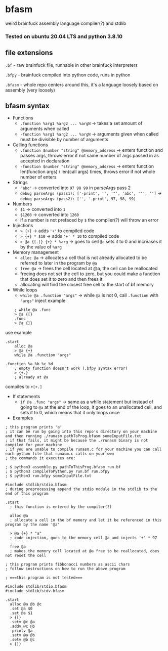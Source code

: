 # bfasm
weird brainfuck assembly language compiler(?) and stdlib

### Tested on ubuntu 20.04 LTS and python 3.8.10

## file extensions
  `.bf` - raw brainfuck file, runnable in other brainfuck interpreters
  
  `.bfpy` - brainfuck compiled into python code, runs in python
  
  `.bfasm` - whole repo centers around this, it's a language loosely based on assembly (very loosely)

## bfasm syntax
- Functions
  - `.function %arg1 %arg2 ... %argN` -> takes a set amount of arguments when called
  - `-function %arg1 %arg2 ... %argN` -> arguments given when called must be divisible by number of arguments
- Calling functions
  - `.function $number "string" @memory_address` -> enters function and passes args, throws error if not same number of args passed in as accepted in declaration
  - `-function $number "string" @memory_address` -> enters function len(function args) / len(call args) times, throws error if not whole number of enters
- Strings
  - `"abc"` -> converted into `97 98 99` in parseArgs pass 2
  - `debug parseArgs (pass1): ['-print', '', '"', 'abc', '"', '']` -> `debug parseArgs (pass2): ['', '-print', 97, 98, 99]`
- Numbers
  - `$1` -> converted into `1`
  - `$1260` -> converted into `1260`
  - if a number is not prefaced by `$` the compiler(?) will throw an error
- Injections
  - `> {+}` -> adds `'+'` to compiled code
  - `> {+} * $10` -> adds `'+' * 10` to compiled code
  - `> @a {[-]} {+} * %arg` -> goes to cell `@a` sets it to 0 and increases it by the value of `%arg`
- Memory management
  - `alloc @a` -> allocates a cell that is not already allocated to be referred to later in the program by `@a`
  - `free @a` -> frees the cell located at @a, the cell can be reallocated
  - freeing does not set the cell to zero, but you could make a function that does set it to zero and then frees it
  - allocating will find the closest free cell to the start of bf memory
- While loops
  - `while @a .function "args"` -> while `@a` is not 0, call `.function` with `"args"`
inject example
```
    ; while @a .func
    > @a {[}
    .func
    > @a {]}
```
use example
```
.start
    alloc @a
    > @a {+}
    while @a .function "args"

.function %a %b %c %d
    ; empty function doesn't work (.bfpy syntax error)
    > {+.}
    ; already at @a
```
compiles to `+[+.]`
- If statements
  - `if @a .func "args"` -> same as a while statement but instead of going to `@a` at the end of the loop, it goes to an unallocated cell, and sets it to 0, which means that it only loops once
- Examples
```
; this program prints 'a'
; it can be run by going into this repo's directory on your machine and then running ./runasm pathToProg.bfasm someInputFile.txt
; if that fails, it might be because the ./runasm binary is not compiled for your machine
; if you are unable to compile runasm.c for your machine you can call each python file that runasm.c calls on your own
; the commands it executes are:

; $ python3 assemble.py pathToThisProg.bfasm run.bf
; $ python3 compileToPython.py run.bf run.bfpy
; $ python3 run.bfpy someInputFile.txt

#include stdlib/stdio.bfasm
; during preprocessing append the stdio module in the stdlib to the end of this program

.start
  ; this function is entered by the compiler(?)
  
  alloc @a
  ; allocate a cell in the bf memory and let it be referenced in this program by the name '@a'
  
  > @a {+} * "a"
  ; code injection, goes to the memory cell @a and injects '+' * 97
  
  free @a
  ; makes the memory cell located at @a free to be reallocated, does not reset the cell
```
```
; this program prints fibbonacci numbers as ascii chars
; follow instructions on how to run the above program

; ===this program is not tested===

#include stdlib/stdio.bfasm
#include stdlib/stdv.bfasm

.start
  alloc @a @b @c
  .set @a $0
  .set @a $1
  > {[}
  .setv @c @a
  .addv @c @b
  -printv @a
  .setv @a @b
  .setv @b @c
  > {]}
```
